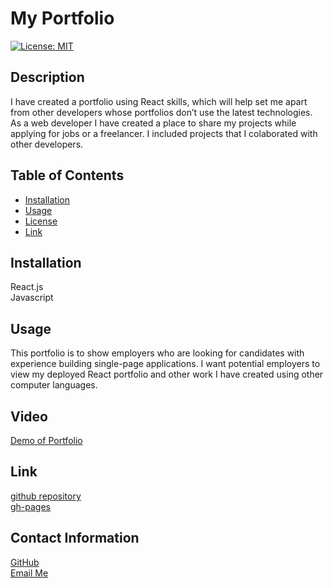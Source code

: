 # My Portfolio
<!-- license badge -->
[![License: MIT](https://img.shields.io/badge/License-MIT-yellow.svg)](https://opensource.org/licenses/MIT)

## Description


I have created a portfolio using React skills, which will help set me apart from other developers whose portfolios don’t use the latest technologies. As a web developer I have created a place to share my projects while applying for jobs or a freelancer. I included projects that I colaborated with other developers.

## Table of Contents
* [Installation](#Installation)
* [Usage](#Usage)
* [License](#License)
* [Link](#Link)



 ## Installation

 React.js\
Javascript


## Usage
This portfolio is to show employers who are looking for candidates with experience building single-page applications. I want potential employers to view my deployed React portfolio and other work I have created using other computer languages.
 


## Video 

[Demo of Portfolio](https://drive.google.com/file/d/1DdtMeiD4xsbuksSMtp0zsp_mGeX9qhHc/view)


## Link
[github repository](https://github.com/SheriB7/reactProfile)\
[gh-pages](https://sherib7.github.io/reactProfile/)





## Contact Information

[GitHub](https://github.com/SheriB7)\
[Email Me](Sherib70@gmail.com)

